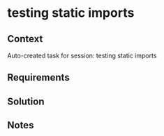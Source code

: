 # testing static imports

## Context

Auto-created task for session: testing static imports

## Requirements

## Solution

## Notes
